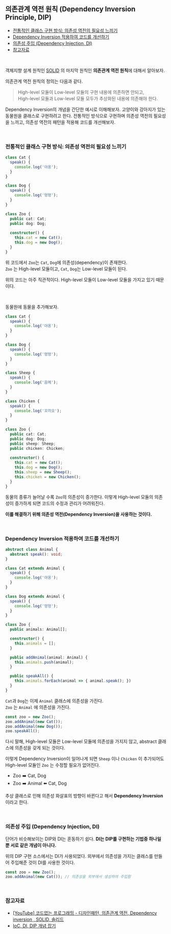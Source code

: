 ## 의존관계 역전 원칙 (Dependency Inversion Principle, DIP)

- [전통적인 클래스 구현 방식: 의존성 역전의 필요성 느끼기](#전통적인-클래스-구현-방식-의존성-역전의-필요성-느끼기)
- [Dependency Inversion 적용하여 코드를 개선하기](#dependency-inversion-적용하여-코드를-개선하기)
- [의존성 주입 (Dependency Injection, DI)](#의존성-주입-dependency-injection-di)
- [참고자료](#참고자료)

<br>
  
객체지향 설계 원칙인 [SOLID](https://en.wikipedia.org/wiki/SOLID) 의 마지막 원칙인 **의존관계 역전 원칙**에 대해서 알아보자.

의존관계 역전 원칙의 정의는 다음과 같다.

> High-level 모듈이 Low-level 모듈의 구현 내용에 의존하면 안되고, <br>High-level 모듈과 Low-level 모듈 모두가 추상화된 내용에 의존해야 한다.

Dependency Inversion의 개념을 간단한 예시로 이해해보자.
고양이와 강아지가 있는 동물원을 클래스로 구현하려고 한다. 전통적인 방식으로 구현하며 의존성 역전의 필요성을 느끼고, 의존성 역전의 패턴을 적용해 코드를 개선해보자.

<br>

### 전통적인 클래스 구현 방식: 의존성 역전의 필요성 느끼기
```ts
class Cat {
  speak() {
    console.log('야옹');
  }
}

class Dog {
  speak() {
    console.log('멍멍');
  }
}

class Zoo {
  public cat: Cat;
  public dog: Dog;
  
  constructor() {
    this.cat = new Cat();
    this.dog = new Dog();
  }
}
```
위 코드에서 `Zoo`는 `Cat`, `Dog`에 의존성(dependency)이 존재한다.<br>
`Zoo` 는 High-level 모듈이고, `Cat`, `Dog`는 Low-level 모듈이 된다.

위의 코드는 아주 직관적이다. High-level 모듈이 Low-level 모듈을 가지고 있기 때문이다.

<br>

동물원에 동물을 추가해보자.
```ts
class Cat {
  speak() {
    console.log('야옹');
  }
}

class Dog {
  speak() {
    console.log('멍멍');
  }
}

class Sheep {
  speak() {
    console.log('음메');
  }
}

class Chicken {
  speak() {
    console.log('꼬끼오');
  }
}

class Zoo {
  public cat: Cat;
  public dog: Dog;
  public sheep: Sheep;
  public chicken: Chicken;
  
  constructor() {
    this.cat = new Cat();
    this.dog = new Dog();
    this.sheep = new Sheep();
    this.chicken = new Chicken();
  }
}
```
동물의 종류가 늘어날 수록 `Zoo`의 의존성이 증가한다.
이렇게 High-level 모듈의 의존성이 증가하게 되면 코드의 수정과 관리가 어려워진다.

**이를 해결하기 위해 의존성 역전(Dependency Inversion)을 사용하는 것이다.**

<br>

### Dependency Inversion 적용하여 코드를 개선하기
```ts
abstract class Animal {
  abstract speak(): void;
}

class Cat extends Animal {
  speak() {
    console.log('야옹');
  }
}

class Dog extends Animal {
  speak() {
    console.log('멍멍');
  }
}

class Zoo {
  public animals: Animal[];

  constructor() {
    this.animals = [];
  }

  public addAnimal(animal: Animal) {
    this.animals.push(animal);
  }

  public speakAll() {
    this.animals.forEach(animal => { animal.speak(); })
  }
}
```

`Cat`과 `Dog`는 이제 `Animal` 클래스에 의존성을 가진다.<br>
`Zoo` 는 `Animal` 에 의존성을 가진다.

```ts
const zoo = new Zoo();
zoo.addAnimal(new Cat());
zoo.addAnimal(new Dog());
zoo.speakAll();
```

다시 말해, High-level 모듈은 Low-level 모듈에 의존성을 가지지 않고, abstract 클래스에 의존성을 갖게 되는 것이다.

이렇게 Dependency Inversion이 일어나게 되면 `Sheep` 이나 `Chicken` 이 추가되어도 High-level 모듈인 `Zoo` 는 수정할 필요가 없어진다.

- Zoo ➡️ Cat, Dog
- Zoo ➡️ Animal ⬅️ Cat, Dog

추상 클래스로 인해 의존성 화살표의 방향이 바뀐다고 해서 **Dependency Inversion**이라고 한다.

<br>

### 의존성 주입 (Dependency Injection, DI)
단어가 비슷해보이는 DIP와 DI는 혼동하기 쉽다.
**DI는 DIP를 구현하는 기법중 하나일 뿐 서로 같은 개념이 아니다.**

위의 DIP 구현 소스에서는 DI가 사용되었다. 외부에서 의존성을 가지는 클래스를 만들어 주입해준 것이 DI를 사용한 것이다.
```ts
const zoo = new Zoo();
zoo.addAnimal(new Cat()); // 의존성을 외부에서 생성하여 주입함
```


<br>

### 참고자료
- [[YouTube] 코드없는 프로그래밍 - 디자인패턴, 의존관계 역전, Dependency inversion , SOLID, 솔리드](https://youtu.be/DYmtue0k1cc)
- [IoC, DI, DIP 개념 잡기](https://vagabond95.me/posts/about-ioc-dip-di/)
